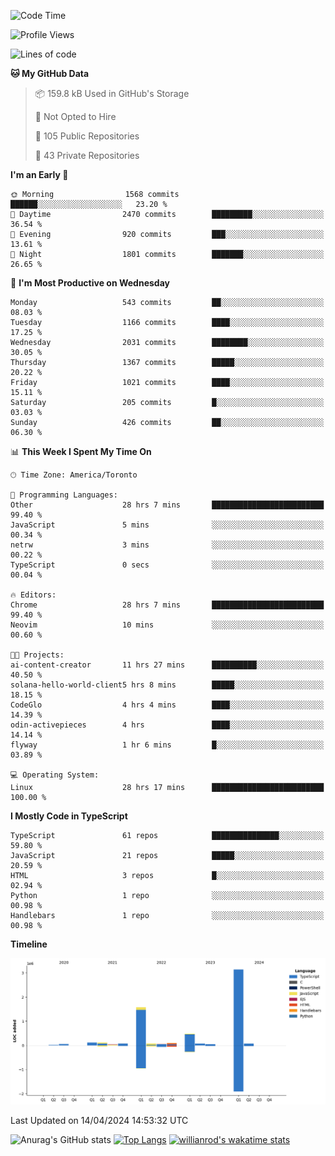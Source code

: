 <!--START_SECTION:waka-->
![Code Time](http://img.shields.io/badge/Code%20Time-1%2C423%20hrs%2017%20mins-blue)

![Profile Views](http://img.shields.io/badge/Profile%20Views-0-blue)

![Lines of code](https://img.shields.io/badge/From%20Hello%20World%20I%27ve%20Written-6.0%20million%20lines%20of%20code-blue)

**🐱 My GitHub Data** 

> 📦 159.8 kB Used in GitHub's Storage 
 > 
> 🚫 Not Opted to Hire
 > 
> 📜 105 Public Repositories 
 > 
> 🔑 43 Private Repositories 
 > 
**I'm an Early 🐤** 

```text
🌞 Morning                1568 commits        ██████░░░░░░░░░░░░░░░░░░░   23.20 % 
🌆 Daytime                2470 commits        █████████░░░░░░░░░░░░░░░░   36.54 % 
🌃 Evening                920 commits         ███░░░░░░░░░░░░░░░░░░░░░░   13.61 % 
🌙 Night                  1801 commits        ███████░░░░░░░░░░░░░░░░░░   26.65 % 
```
📅 **I'm Most Productive on Wednesday** 

```text
Monday                   543 commits         ██░░░░░░░░░░░░░░░░░░░░░░░   08.03 % 
Tuesday                  1166 commits        ████░░░░░░░░░░░░░░░░░░░░░   17.25 % 
Wednesday                2031 commits        ████████░░░░░░░░░░░░░░░░░   30.05 % 
Thursday                 1367 commits        █████░░░░░░░░░░░░░░░░░░░░   20.22 % 
Friday                   1021 commits        ████░░░░░░░░░░░░░░░░░░░░░   15.11 % 
Saturday                 205 commits         █░░░░░░░░░░░░░░░░░░░░░░░░   03.03 % 
Sunday                   426 commits         ██░░░░░░░░░░░░░░░░░░░░░░░   06.30 % 
```


📊 **This Week I Spent My Time On** 

```text
🕑︎ Time Zone: America/Toronto

💬 Programming Languages: 
Other                    28 hrs 7 mins       █████████████████████████   99.40 % 
JavaScript               5 mins              ░░░░░░░░░░░░░░░░░░░░░░░░░   00.34 % 
netrw                    3 mins              ░░░░░░░░░░░░░░░░░░░░░░░░░   00.22 % 
TypeScript               0 secs              ░░░░░░░░░░░░░░░░░░░░░░░░░   00.04 % 

🔥 Editors: 
Chrome                   28 hrs 7 mins       █████████████████████████   99.40 % 
Neovim                   10 mins             ░░░░░░░░░░░░░░░░░░░░░░░░░   00.60 % 

🐱‍💻 Projects: 
ai-content-creator       11 hrs 27 mins      ██████████░░░░░░░░░░░░░░░   40.50 % 
solana-hello-world-client5 hrs 8 mins        █████░░░░░░░░░░░░░░░░░░░░   18.15 % 
CodeGlo                  4 hrs 4 mins        ████░░░░░░░░░░░░░░░░░░░░░   14.39 % 
odin-activepieces        4 hrs               ████░░░░░░░░░░░░░░░░░░░░░   14.14 % 
flyway                   1 hr 6 mins         █░░░░░░░░░░░░░░░░░░░░░░░░   03.89 % 

💻 Operating System: 
Linux                    28 hrs 17 mins      █████████████████████████   100.00 % 
```

**I Mostly Code in TypeScript** 

```text
TypeScript               61 repos            ███████████████░░░░░░░░░░   59.80 % 
JavaScript               21 repos            █████░░░░░░░░░░░░░░░░░░░░   20.59 % 
HTML                     3 repos             █░░░░░░░░░░░░░░░░░░░░░░░░   02.94 % 
Python                   1 repo              ░░░░░░░░░░░░░░░░░░░░░░░░░   00.98 % 
Handlebars               1 repo              ░░░░░░░░░░░░░░░░░░░░░░░░░   00.98 % 
```



**Timeline**

![Lines of Code chart](https://raw.githubusercontent.com/wise-introvert/wise-introvert/master/assets/bar_graph.png)


 Last Updated on 14/04/2024 14:53:32 UTC
<!--END_SECTION:waka-->

![Anurag's GitHub stats](https://github-readme-stats.vercel.app/api?username=wise-introvert&count_private=true&show_icons=true)
[![Top Langs](https://github-readme-stats.vercel.app/api/top-langs/?username=wise-introvert&langs_count=10)](https://github.com/anuraghazra/github-readme-stats)
[![willianrod's wakatime stats](https://github-readme-stats.vercel.app/api/wakatime?username=wiseintrovert)](https://github.com/anuraghazra/github-readme-stats)
